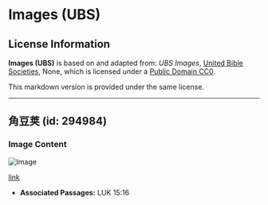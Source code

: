 # Images (UBS)

## License Information

**Images (UBS)** is based on and adapted from: _UBS Images_, [United Bible Societies](https://unitedbiblesocieties.org/), None, which is licensed under a [Public Domain CC0](https://creativecommons.org/public-domain/cc0/).

This markdown version is provided under the same license.



--------------------------------

## 角豆荚 (id: 294984)

### Image Content

![Image](https://cdn.aquifer.bible/aquifer-content/resources/Media/WEB-0111_carobpod.jpg)

[link](https://cdn.aquifer.bible/aquifer-content/resources/Media/WEB-0111_carobpod.jpg)

* **Associated Passages:** LUK 15:16


